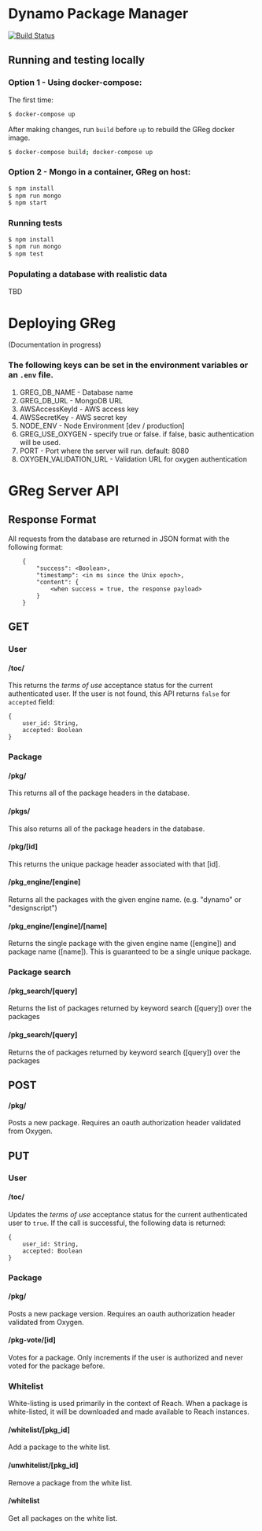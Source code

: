 # Dynamo Package Manager

[![Build Status](https://master-5.jenkins.autodesk.com/buildStatus/icon?job=Dynamo/PackageManager/master)](https://master-5.jenkins.autodesk.com/job/Dynamo/job/PackageManager/job/master/)

## Running and testing locally

### Option 1 - Using docker-compose:

The first time:

```bash
$ docker-compose up
```

After making changes, run `build` before `up` to rebuild the GReg docker image.

```bash
$ docker-compose build; docker-compose up
```

### Option 2 - Mongo in a container, GReg on host:

```bash
$ npm install
$ npm run mongo
$ npm start
```

### Running tests
```bash
$ npm install
$ npm run mongo
$ npm test
```

### Populating a database with realistic data

TBD

# Deploying GReg

(Documentation in progress)

### The following keys can be set in the environment variables or an `.env` file.

 1. GREG_DB_NAME -  Database name 
 2. GREG_DB_URL - MongoDB URL
 3. AWSAccessKeyId - AWS access key
 4. AWSSecretKey - AWS secret key
 5. NODE_ENV - Node Environment [dev / production]
 6. GREG_USE_OXYGEN - specify true or false. if false, basic authentication will be used.
 7. PORT - Port where the server will run. default: 8080
 8. OXYGEN_VALIDATION_URL - Validation URL for oxygen authentication


# GReg Server API

## Response Format
All requests from the database are returned in JSON format with the following format:

```
    {
        "success": <Boolean>,
        "timestamp": <in ms since the Unix epoch>,
        "content": {
            <when success = true, the response payload>
        }
    }
```

## GET 

### User
#### /toc/

This returns the *terms of use* acceptance status for the current authenticated user. If the user is not found, this API returns `false` for `accepted` field:

    {
        user_id: String,
        accepted: Boolean
    }

### Package
#### /pkg/

This returns all of the package headers in the database.

#### /pkgs/

This also returns all of the package headers in the database.

#### /pkg/[id]

This returns the unique package header associated with that [id].

#### /pkg_engine/[engine]
Returns all the packages with the given engine name. (e.g. "dynamo" or "designscript")

#### /pkg_engine/[engine]/[name]

Returns the single package with the given engine name ([engine]) and package name ([name]).  This is guaranteed to be a single unique package.

### Package search

#### /pkg_search/[query]

Returns the list of packages returned by keyword search ([query]) over the packages

#### /pkg_search/[query]
Returns the of packages returned by keyword search ([query]) over the packages

## POST

#### /pkg/
Posts a new package.  Requires an oauth authorization header validated from Oxygen.

## PUT

### User
#### /toc/
Updates the *terms of use* acceptance status for the current authenticated user to `true`. If the call is successful, the following data is returned:

    {
        user_id: String,
        accepted: Boolean
    }

### Package
#### /pkg/
Posts a new package version.  Requires an oauth authorization header validated from Oxygen.

#### /pkg-vote/[id]
Votes for a package.  Only increments if the user is authorized and never voted for the package before.

### Whitelist
White-listing is used primarily in the context of Reach. When a package is white-listed, it will be downloaded and made available to Reach instances.

#### /whitelist/[pkg_id]
Add a package to the white list.

#### /unwhitelist/[pkg_id]
Remove a package from the white list.

#### /whitelist
Get all packages on the white list.



